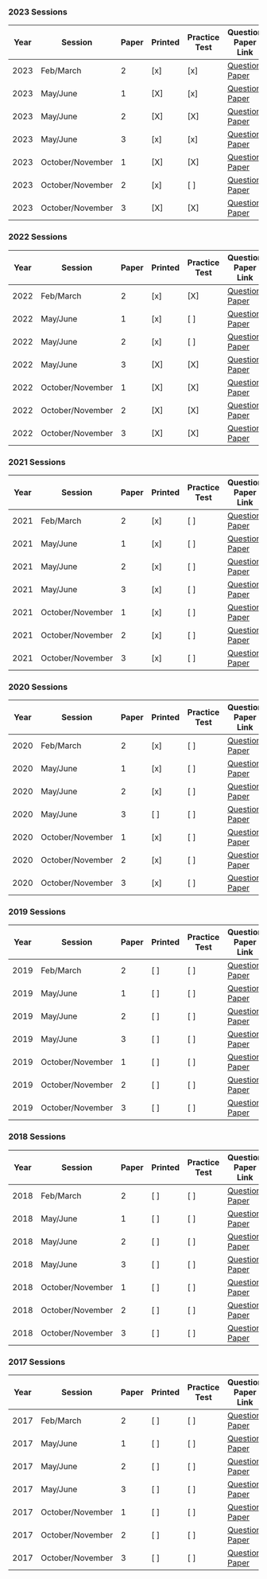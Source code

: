### 2023 Sessions

| Year | Session           | Paper | Printed | Practice Test | Question Paper Link | Mark Scheme Link |
|------|-------------------|-------|---------|--------------|---------------------|------------------|
| 2023 | Feb/March         | 2     | [x]     | [x]          | [Question Paper](https://dynamicpapers.com/wp-content/uploads/2015/09/0653_m23_qp_42.pdf) | [Mark Scheme](https://dynamicpapers.com/wp-content/uploads/2015/09/0653_m23_ms_42.pdf) |
| 2023 | May/June          | 1     | [X]     | [x]          | [Question Paper](https://dynamicpapers.com/wp-content/uploads/2015/09/0653_s23_qp_41.pdf) | [Mark Scheme](https://dynamicpapers.com/wp-content/uploads/2015/09/0653_s23_ms_41.pdf) |
| 2023 | May/June          | 2     | [X]     | [X]          | [Question Paper](https://dynamicpapers.com/wp-content/uploads/2015/09/0653_s23_qp_42.pdf) | [Mark Scheme](https://dynamicpapers.com/wp-content/uploads/2015/09/0653_s23_ms_42.pdf) |
| 2023 | May/June          | 3     | [x]     | [x]          | [Question Paper](https://dynamicpapers.com/wp-content/uploads/2015/09/0653_s23_qp_43.pdf) | [Mark Scheme](https://dynamicpapers.com/wp-content/uploads/2015/09/0653_s23_ms_43.pdf) |
| 2023 | October/November  | 1     | [X]     | [X]          | [Question Paper](https://dynamicpapers.com/wp-content/uploads/2015/09/0653_w23_qp_41.pdf) | [Mark Scheme](https://dynamicpapers.com/wp-content/uploads/2015/09/0653_w23_ms_41.pdf) |
| 2023 | October/November  | 2     | [x]     | [ ]          | [Question Paper](https://dynamicpapers.com/wp-content/uploads/2015/09/0653_w23_qp_42.pdf) | [Mark Scheme](https://dynamicpapers.com/wp-content/uploads/2015/09/0653_w23_ms_42.pdf) |
| 2023 | October/November  | 3     | [X]     | [X]          | [Question Paper](https://dynamicpapers.com/wp-content/uploads/2015/09/0653_w23_qp_43.pdf) | [Mark Scheme](https://dynamicpapers.com/wp-content/uploads/2015/09/0653_w23_ms_43.pdf) |


### 2022 Sessions

| Year | Session           | Paper | Printed    | Practice Test | Question Paper Link | Mark Scheme Link |
|------|-------------------|-------|------------|---------------|---------------------|------------------|
| 2022 | Feb/March         | 2     | [x]         | [X]           | [Question Paper](https://dynamicpapers.com/wp-content/uploads/2015/09/0653_m22_qp_42.pdf) | [Mark Scheme](https://dynamicpapers.com/wp-content/uploads/2015/09/0653_m22_ms_42.pdf) |
| 2022 | May/June          | 1     | [x]         | [ ]           | [Question Paper](https://dynamicpapers.com/wp-content/uploads/2015/09/0653_s22_qp_41.pdf) | [Mark Scheme](https://dynamicpapers.com/wp-content/uploads/2015/09/0653_s22_ms_41.pdf) |
| 2022 | May/June          | 2     | [x]         | [ ]           | [Question Paper](https://dynamicpapers.com/wp-content/uploads/2015/09/0653_s22_qp_42.pdf) | [Mark Scheme](https://dynamicpapers.com/wp-content/uploads/2015/09/0653_s22_ms_42.pdf) |
| 2022 | May/June          | 3     | [X]         | [X]           | [Question Paper](https://dynamicpapers.com/wp-content/uploads/2015/09/0653_s22_qp_43.pdf) | [Mark Scheme](https://dynamicpapers.com/wp-content/uploads/2015/09/0653_s22_ms_43.pdf) |
| 2022 | October/November  | 1     | [X]         | [X]           | [Question Paper](https://dynamicpapers.com/wp-content/uploads/2015/09/0653_w22_qp_41.pdf) | [Mark Scheme](https://dynamicpapers.com/wp-content/uploads/2015/09/0653_w22_ms_41.pdf) |
| 2022 | October/November  | 2     | [X]         | [X]           | [Question Paper](https://dynamicpapers.com/wp-content/uploads/2015/09/0653_w22_qp_42.pdf) | [Mark Scheme](https://dynamicpapers.com/wp-content/uploads/2015/09/0653_w22_ms_42.pdf) |
| 2022 | October/November  | 3     | [X]         | [X]           | [Question Paper](https://dynamicpapers.com/wp-content/uploads/2015/09/0653_w22_qp_43.pdf) | [Mark Scheme](https://dynamicpapers.com/wp-content/uploads/2015/09/0653_w22_ms_43.pdf) |

### 2021 Sessions

| Year | Session           | Paper | Printed | Practice Test | Question Paper Link | Mark Scheme Link |
|------|-------------------|-------|---------|---------------|---------------------|------------------|
| 2021 | Feb/March         | 2     | [x]     | [ ]           | [Question Paper](https://dynamicpapers.com/wp-content/uploads/2015/09/0653_m21_qp_42.pdf) | [Mark Scheme](https://dynamicpapers.com/wp-content/uploads/2015/09/0653_m21_ms_42.pdf) |
| 2021 | May/June          | 1     | [x]     | [ ]           | [Question Paper](https://dynamicpapers.com/wp-content/uploads/2015/09/0653_s21_qp_41.pdf) | [Mark Scheme](https://dynamicpapers.com/wp-content/uploads/2015/09/0653_s21_ms_41.pdf) |
| 2021 | May/June          | 2     | [x]     | [ ]           | [Question Paper](https://dynamicpapers.com/wp-content/uploads/2015/09/0653_s21_qp_42.pdf) | [Mark Scheme](https://dynamicpapers.com/wp-content/uploads/2015/09/0653_s21_ms_42.pdf) |
| 2021 | May/June          | 3     | [x]     | [ ]           | [Question Paper](https://dynamicpapers.com/wp-content/uploads/2015/09/0653_s21_qp_43.pdf) | [Mark Scheme](https://dynamicpapers.com/wp-content/uploads/2015/09/0653_s21_ms_43.pdf) |
| 2021 | October/November  | 1     | [x]     | [ ]           | [Question Paper](https://dynamicpapers.com/wp-content/uploads/2015/09/0653_w21_qp_41.pdf) | [Mark Scheme](https://dynamicpapers.com/wp-content/uploads/2015/09/0653_w21_ms_41.pdf) |
| 2021 | October/November  | 2     | [x]     | [ ]           | [Question Paper](https://dynamicpapers.com/wp-content/uploads/2015/09/0653_w21_qp_42.pdf) | [Mark Scheme](https://dynamicpapers.com/wp-content/uploads/2015/09/0653_w21_ms_42.pdf) |
| 2021 | October/November  | 3     | [x]     | [ ]           | [Question Paper](https://dynamicpapers.com/wp-content/uploads/2015/09/0653_w21_qp_43.pdf) | [Mark Scheme](https://dynamicpapers.com/wp-content/uploads/2015/09/0653_w21_ms_43.pdf) |

### 2020 Sessions

| Year | Session           | Paper | Printed    | Practice Test | Question Paper Link | Mark Scheme Link |
|------|-------------------|-------|------------|---------------|---------------------|------------------|
| 2020 | Feb/March         | 2     | [x]         | [ ]             | [Question Paper](https://dynamicpapers.com/wp-content/uploads/2015/09/0653_m20_qp_42.pdf) | [Mark Scheme](https://dynamicpapers.com/wp-content/uploads/2015/09/0653_m20_ms_42.pdf) |
| 2020 | May/June          | 1     | [x]         | [ ]             | [Question Paper](https://dynamicpapers.com/wp-content/uploads/2015/09/0653_s20_qp_41.pdf) | [Mark Scheme](https://dynamicpapers.com/wp-content/uploads/2015/09/0653_s20_ms_41.pdf) |
| 2020 | May/June          | 2     | [x]         | [ ]             | [Question Paper](https://dynamicpapers.com/wp-content/uploads/2015/09/0653_s20_qp_42.pdf) | [Mark Scheme](https://dynamicpapers.com/wp-content/uploads/2015/09/0653_s20_ms_42.pdf) |
| 2020 | May/June          | 3     | [ ]         | [ ]             | [Question Paper](https://dynamicpapers.com/wp-content/uploads/2015/09/0653_s20_qp_43.pdf) | [Mark Scheme](https://dynamicpapers.com/wp-content/uploads/2015/09/0653_s20_ms_43.pdf) |
| 2020 | October/November  | 1     | [x]         | [ ]             | [Question Paper](https://dynamicpapers.com/wp-content/uploads/2015/09/0653_w20_qp_41.pdf) | [Mark Scheme](https://dynamicpapers.com/wp-content/uploads/2015/09/0653_w20_ms_41.pdf) |
| 2020 | October/November  | 2     | [x]         | [ ]             | [Question Paper](https://dynamicpapers.com/wp-content/uploads/2015/09/0653_w20_qp_42.pdf) | [Mark Scheme](https://dynamicpapers.com/wp-content/uploads/2015/09/0653_w20_ms_42.pdf) |
| 2020 | October/November  | 3     | [x]         | [ ]             | [Question Paper](https://dynamicpapers.com/wp-content/uploads/2015/09/0653_w20_qp_43.pdf) | [Mark Scheme](https://dynamicpapers.com/wp-content/uploads/2015/09/0653_w20_ms_43.pdf) |

### 2019 Sessions

| Year | Session           | Paper | Printed    | Practice Test | Question Paper Link | Mark Scheme Link |
|------|-------------------|-------|------------|---------------|---------------------|------------------|
| 2019 | Feb/March         | 2     | [ ]         | [ ]             | [Question Paper](https://dynamicpapers.com/wp-content/uploads/2015/09/0653_m19_qp_42.pdf) | [Mark Scheme](https://dynamicpapers.com/wp-content/uploads/2015/09/0653_m19_ms_42.pdf) |
| 2019 | May/June          | 1     | [ ]         | [ ]             | [Question Paper](https://dynamicpapers.com/wp-content/uploads/2015/09/0653_s19_qp_41.pdf) | [Mark Scheme](https://dynamicpapers.com/wp-content/uploads/2015/09/0653_s19_ms_41.pdf) |
| 2019 | May/June          | 2     | [ ]         | [ ]             | [Question Paper](https://dynamicpapers.com/wp-content/uploads/2015/09/0653_s19_qp_42.pdf) | [Mark Scheme](https://dynamicpapers.com/wp-content/uploads/2015/09/0653_s19_ms_42.pdf) |
| 2019 | May/June          | 3     | [ ]         | [ ]             | [Question Paper](https://dynamicpapers.com/wp-content/uploads/2015/09/0653_s19_qp_43.pdf) | [Mark Scheme](https://dynamicpapers.com/wp-content/uploads/2015/09/0653_s19_ms_43.pdf) |
| 2019 | October/November  | 1     | [ ]         | [ ]             | [Question Paper](https://dynamicpapers.com/wp-content/uploads/2015/09/0653_w19_qp_41.pdf) | [Mark Scheme](https://dynamicpapers.com/wp-content/uploads/2015/09/0653_w19_ms_41.pdf) |
| 2019 | October/November  | 2     | [ ]         | [ ]             | [Question Paper](https://dynamicpapers.com/wp-content/uploads/2015/09/0653_w19_qp_42.pdf) | [Mark Scheme](https://dynamicpapers.com/wp-content/uploads/2015/09/0653_w19_ms_42.pdf) |
| 2019 | October/November  | 3     | [ ]         | [ ]             | [Question Paper](https://dynamicpapers.com/wp-content/uploads/2015/09/0653_w19_qp_43.pdf) | [Mark Scheme](https://dynamicpapers.com/wp-content/uploads/2015/09/0653_w19_ms_43.pdf) |

### 2018 Sessions

| Year | Session           | Paper | Printed    | Practice Test | Question Paper Link | Mark Scheme Link |
|------|-------------------|-------|------------|---------------|---------------------|------------------|
| 2018 | Feb/March         | 2     | [ ]         | [ ]             | [Question Paper](https://dynamicpapers.com/wp-content/uploads/2015/09/0653_m18_qp_42.pdf) | [Mark Scheme](https://dynamicpapers.com/wp-content/uploads/2015/09/0653_m18_ms_42.pdf) |
| 2018 | May/June          | 1     | [ ]         | [ ]             | [Question Paper](https://dynamicpapers.com/wp-content/uploads/2015/09/0653_s18_qp_41.pdf) | [Mark Scheme](https://dynamicpapers.com/wp-content/uploads/2015/09/0653_s18_ms_41.pdf) |
| 2018 | May/June          | 2     | [ ]         | [ ]             | [Question Paper](https://dynamicpapers.com/wp-content/uploads/2015/09/0653_s18_qp_42.pdf) | [Mark Scheme](https://dynamicpapers.com/wp-content/uploads/2015/09/0653_s18_ms_42.pdf) |
| 2018 | May/June          | 3     | [ ]         | [ ]             | [Question Paper](https://dynamicpapers.com/wp-content/uploads/2015/09/0653_s18_qp_43.pdf) | [Mark Scheme](https://dynamicpapers.com/wp-content/uploads/2015/09/0653_s18_ms_43.pdf) |
| 2018 | October/November  | 1     | [ ]         | [ ]             | [Question Paper](https://dynamicpapers.com/wp-content/uploads/2015/09/0653_w18_qp_41.pdf) | [Mark Scheme](https://dynamicpapers.com/wp-content/uploads/2015/09/0653_w18_ms_41.pdf) |
| 2018 | October/November  | 2     | [ ]         | [ ]             | [Question Paper](https://dynamicpapers.com/wp-content/uploads/2015/09/0653_w18_qp_42.pdf) | [Mark Scheme](https://dynamicpapers.com/wp-content/uploads/2015/09/0653_w18_ms_42.pdf) |
| 2018 | October/November  | 3     | [ ]         | [ ]             | [Question Paper](https://dynamicpapers.com/wp-content/uploads/2015/09/0653_w18_qp_43.pdf) | [Mark Scheme](https://dynamicpapers.com/wp-content/uploads/2015/09/0653_w18_ms_43.pdf) |

### 2017 Sessions

| Year | Session           | Paper | Printed    | Practice Test | Question Paper Link | Mark Scheme Link |
|------|-------------------|-------|------------|---------------|---------------------|------------------|
| 2017 | Feb/March         | 2     | [ ]         | [ ]             | [Question Paper](https://dynamicpapers.com/wp-content/uploads/2015/09/0653_m17_qp_42.pdf) | [Mark Scheme](https://dynamicpapers.com/wp-content/uploads/2015/09/0653_m17_ms_42.pdf) |
| 2017 | May/June          | 1     | [ ]         | [ ]             | [Question Paper](https://dynamicpapers.com/wp-content/uploads/2015/09/0653_s17_qp_41.pdf) | [Mark Scheme](https://dynamicpapers.com/wp-content/uploads/2015/09/0653_s17_ms_41.pdf) |
| 2017 | May/June          | 2     | [ ]         | [ ]             | [Question Paper](https://dynamicpapers.com/wp-content/uploads/2015/09/0653_s17_qp_42.pdf) | [Mark Scheme](https://dynamicpapers.com/wp-content/uploads/2015/09/0653_s17_ms_42.pdf) |
| 2017 | May/June          | 3     | [ ]         | [ ]             | [Question Paper](https://dynamicpapers.com/wp-content/uploads/2015/09/0653_s17_qp_43.pdf) | [Mark Scheme](https://dynamicpapers.com/wp-content/uploads/2015/09/0653_s17_ms_43.pdf) |
| 2017 | October/November  | 1     | [ ]         | [ ]             | [Question Paper](https://dynamicpapers.com/wp-content/uploads/2015/09/0653_w17_qp_41.pdf) | [Mark Scheme](https://dynamicpapers.com/wp-content/uploads/2015/09/0653_w17_ms_41.pdf) |
| 2017 | October/November  | 2     | [ ]         | [ ]             | [Question Paper](https://dynamicpapers.com/wp-content/uploads/2015/09/0653_w17_qp_42.pdf) | [Mark Scheme](https://dynamicpapers.com/wp-content/uploads/2015/09/0653_w17_ms_42.pdf) |
| 2017 | October/November  | 3     | [ ]         | [ ]             | [Question Paper](https://dynamicpapers.com/wp-content/uploads/2015/09/0653_w17_qp_43.pdf) | [Mark Scheme](https://dynamicpapers.com/wp-content/uploads/2015/09/0653_w17_ms_43.pdf) |
